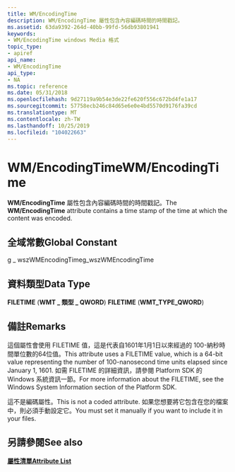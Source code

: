 ```yaml
---
title: WM/EncodingTime
description: WM/EncodingTime 屬性包含內容編碼時間的時間戳記。
ms.assetid: 63da9392-264d-40bb-99fd-56db93801941
keywords:
- WM/EncodingTime windows Media 格式
topic_type:
- apiref
api_name:
- WM/EncodingTime
api_type:
- NA
ms.topic: reference
ms.date: 05/31/2018
ms.openlocfilehash: 9d27119a9b54e3de22fe620f556c672bd4fe1a17
ms.sourcegitcommit: 57758ecb246c84d65e6e0e4bd5570d9176fa39cd
ms.translationtype: MT
ms.contentlocale: zh-TW
ms.lasthandoff: 10/25/2019
ms.locfileid: "104022663"
---
```

# <a name="wmencodingtime"></a><span data-ttu-id="e9f5a-104">WM/EncodingTime</span><span class="sxs-lookup"><span data-stu-id="e9f5a-104">WM/EncodingTime</span></span>

<span data-ttu-id="e9f5a-105">**WM/EncodingTime** 屬性包含內容編碼時間的時間戳記。</span><span class="sxs-lookup"><span data-stu-id="e9f5a-105">The **WM/EncodingTime** attribute contains a time stamp of the time at which the content was encoded.</span></span>

## <a name="global-constant"></a><span data-ttu-id="e9f5a-106">全域常數</span><span class="sxs-lookup"><span data-stu-id="e9f5a-106">Global Constant</span></span>

<span data-ttu-id="e9f5a-107">g \_ wszWMEncodingTime</span><span class="sxs-lookup"><span data-stu-id="e9f5a-107">g\_wszWMEncodingTime</span></span>

## <a name="data-type"></a><span data-ttu-id="e9f5a-108">資料類型</span><span class="sxs-lookup"><span data-stu-id="e9f5a-108">Data Type</span></span>

<span data-ttu-id="e9f5a-109">**FILETIME** (**WMT \_ 類型 \_ QWORD**) </span><span class="sxs-lookup"><span data-stu-id="e9f5a-109">**FILETIME** (**WMT\_TYPE\_QWORD**)</span></span>

## <a name="remarks"></a><span data-ttu-id="e9f5a-110">備註</span><span class="sxs-lookup"><span data-stu-id="e9f5a-110">Remarks</span></span>

<span data-ttu-id="e9f5a-111">這個屬性會使用 FILETIME 值，這是代表自1601年1月1日以來經過的 100-納秒時間單位數的64位值。</span><span class="sxs-lookup"><span data-stu-id="e9f5a-111">This attribute uses a FILETIME value, which is a 64-bit value representing the number of 100-nanosecond time units elapsed since January 1, 1601.</span></span> <span data-ttu-id="e9f5a-112">如需 FILETIME 的詳細資訊，請參閱 Platform SDK 的 Windows 系統資訊一節。</span><span class="sxs-lookup"><span data-stu-id="e9f5a-112">For more information about the FILETIME, see the Windows System Information section of the Platform SDK.</span></span>

<span data-ttu-id="e9f5a-113">這不是編碼屬性。</span><span class="sxs-lookup"><span data-stu-id="e9f5a-113">This is not a coded attribute.</span></span> <span data-ttu-id="e9f5a-114">如果您想要將它包含在您的檔案中，則必須手動設定它。</span><span class="sxs-lookup"><span data-stu-id="e9f5a-114">You must set it manually if you want to include it in your files.</span></span>

## <a name="see-also"></a><span data-ttu-id="e9f5a-115">另請參閱</span><span class="sxs-lookup"><span data-stu-id="e9f5a-115">See also</span></span>

<dl> <dt>

[<span data-ttu-id="e9f5a-116">**屬性清單**</span><span class="sxs-lookup"><span data-stu-id="e9f5a-116">**Attribute List**</span></span>](attribute-list.md)
</dt> </dl>

 

 




